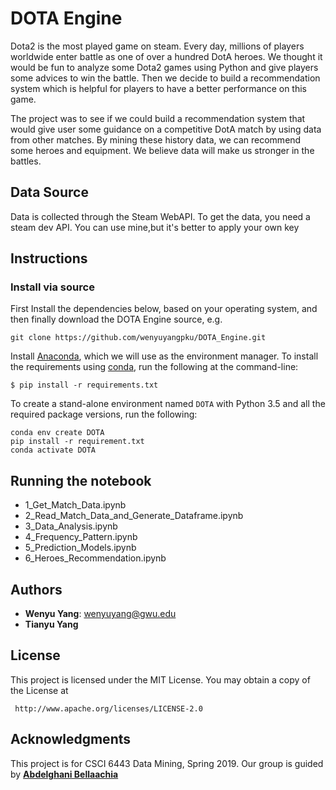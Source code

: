 ﻿# DOTA Engine

Dota2 is the most played game on steam. Every day, millions of players worldwide enter battle as one of over a hundred DotA heroes. We thought it would be fun to analyze some Dota2 games using Python and give players some advices to win the battle. Then we decide to build a recommendation system which is helpful for players to have a better performance on this game.

The project was to see if we could build a recommendation system that would give user some guidance on a competitive DotA match by using data from other matches. By mining these history data, we can recommend some heroes and equipment. We believe data will make us stronger in the battles.


## Data Source

Data is collected through the Steam WebAPI. To get the data, you need a steam dev API. You can use mine,but it's better to apply your own key

## Instructions
### Install via source
First Install the dependencies below, based on your operating system, and then finally download the DOTA Engine source, e.g.
```
git clone https://github.com/wenyuyangpku/DOTA_Engine.git
```
Install  [Anaconda](https://docs.anaconda.com/anaconda/install/), which we will use as the environment manager. To install the requirements using [conda](http://conda.pydata.org/), run the following at the command-line:
```
$ pip install -r requirements.txt
```
To create a stand-alone environment named  `DOTA`  with Python 3.5 and all the required package versions, run the following:
```
conda env create DOTA
pip install -r requirement.txt
conda activate DOTA
```

## Running the notebook
- 1_Get_Match_Data.ipynb
-  2_Read_Match_Data_and_Generate_Dataframe.ipynb
-  3_Data_Analysis.ipynb
-  4_Frequency_Pattern.ipynb
-  5_Prediction_Models.ipynb
-  6_Heroes_Recommendation.ipynb


## Authors
- **Wenyu Yang**: wenyuyang@gwu.edu
- **Tianyu Yang**

## License

   
This project is licensed under the MIT License. You may obtain a copy of the License at

     http://www.apache.org/licenses/LICENSE-2.0


## Acknowledgments
This project is for CSCI 6443 Data Mining, Spring 2019.
Our group is guided by **[Abdelghani Bellaachia](mailto:bell@gwu.edu)** 
